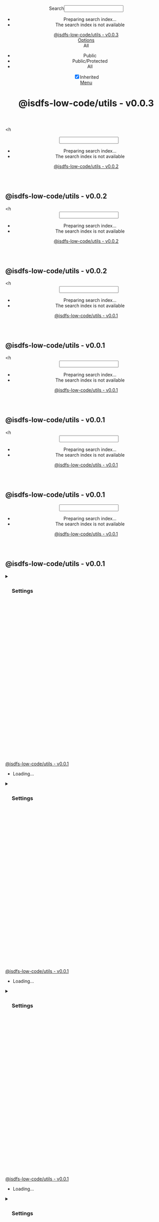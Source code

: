 
<!DOCTYPE html><h
<!DOCTYPE html><html class="default"><head><meta charSet="utf-8"/><meta http-equiv="x-ua-compatible" content="IE=edge"/><title>@isdfs-low-code/utils - v0.0.3</title><meta name="description" content="Documentation for @isdfs-low-code/utils - v0.0.3"/><meta name="viewport" content="width=device-width, initial-scale=1"/><link rel="stylesheet" href="assets/style.css"/><link rel="stylesheet" href="assets/highlight.css"/><script async src="assets/search.js" id="search-script"></script></head><body><script>document.body.classList.add(localStorage.getItem("tsd-theme") || "os")</script><header><div class="tsd-page-toolbar"><div class="container"><div class="table-wrap"><div class="table-cell" id="tsd-search" data-base="."><div class="field"><label for="tsd-search-field" class="tsd-widget search no-caption">Search</label><input type="text" id="tsd-search-field"/></div><ul class="results"><li class="state loading">Preparing search index...</li><li class="state failure">The search index is not available</li></ul><a href="index.html" class="title">@isdfs-low-code/utils - v0.0.3</a></div><div class="table-cell" id="tsd-widgets"><div id="tsd-filter"><a href="#" class="tsd-widget options no-caption" data-toggle="options">Options</a><div class="tsd-filter-group"><div class="tsd-select" id="tsd-filter-visibility"><span class="tsd-select-label">All</span><ul class="tsd-select-list"><li data-value="public">Public</li><li data-value="protected">Public/Protected</li><li data-value="private" class="selected">All</li></ul></div> <input type="checkbox" id="tsd-filter-inherited" checked/><label class="tsd-widget" for="tsd-filter-inherited">Inherited</label></div></div><a href="#" class="tsd-widget menu no-caption" data-toggle="menu">Menu</a></div></div></div></div><div class="tsd-page-title"><div class="container"><h1>@isdfs-low-code/utils - v0.0.3 </h1></div></div></header><div class="container container-main"><div class="row"><div class="col-8 col-content"><div class="tsd-panel tsd-typography"><!DOCTYPE html><p>&lt;h
<!DOCTYPE html><html class="default" lang="en"><head><meta charset="utf-8"/><meta http-equiv="x-ua-compatible" content="IE=edge"/><title>@isdfs-low-code/utils - v0.0.2</title><meta name="description" content="Documentation for @isdfs-low-code/utils"/><meta name="viewport" content="width=device-width, initial-scale=1"/><link rel="stylesheet" href="assets/style.css"/><link rel="stylesheet" href="assets/highlight.css"/><script defer src="assets/main.js"></script><script async src="assets/icons.js" id="tsd-icons-script"></script><script async src="assets/search.js" id="tsd-search-script"></script><script async src="assets/navigation.js" id="tsd-nav-script"></script></head><body><script>document.documentElement.dataset.theme = localStorage.getItem("tsd-theme") || "os";document.body.style.display="none";setTimeout(() => app?app.showPage():document.body.style.removeProperty("display"),500)</script><header class="tsd-page-toolbar"><div class="tsd-toolbar-contents container"><div class="table-cell" id="tsd-search" data-base="."><div class="field"><label for="tsd-search-field" class="tsd-widget tsd-toolbar-icon search no-caption"><svg width="16" height="16" viewBox="0 0 16 16" fill="none"><use href="assets/icons.svg#icon-search"></use></svg></label><input type="text" id="tsd-search-field" aria-label="Search"/></div><div class="field"><div id="tsd-toolbar-links"></div></div><ul class="results"><li class="state loading">Preparing search index...</li><li class="state failure">The search index is not available</li></ul><a href="index.html" class="title">@isdfs-low-code/utils - v0.0.2</a></div><div class="table-cell" id="tsd-widgets"><a href="#" class="tsd-widget tsd-toolbar-icon menu no-caption" data-toggle="menu" aria-label="Menu"><svg width="16" height="16" viewBox="0 0 16 16" fill="none"><use href="assets/icons.svg#icon-menu"></use></svg></a></div></div></header><div class="container container-main"><div class="col-content"><div class="tsd-page-title"><h2>@isdfs-low-code/utils - v0.0.2</h2></div><div class="tsd-panel tsd-typography"><!DOCTYPE html>&lt;h
<!DOCTYPE html><html class="default" lang="en"><head><meta charset="utf-8"/><meta http-equiv="x-ua-compatible" content="IE=edge"/><title>@isdfs-low-code/utils - v0.0.2</title><meta name="description" content="Documentation for @isdfs-low-code/utils"/><meta name="viewport" content="width=device-width, initial-scale=1"/><link rel="stylesheet" href="assets/style.css"/><link rel="stylesheet" href="assets/highlight.css"/><script defer src="assets/main.js"></script><script async src="assets/icons.js" id="tsd-icons-script"></script><script async src="assets/search.js" id="tsd-search-script"></script><script async src="assets/navigation.js" id="tsd-nav-script"></script></head><body><script>document.documentElement.dataset.theme = localStorage.getItem("tsd-theme") || "os";document.body.style.display="none";setTimeout(() => app?app.showPage():document.body.style.removeProperty("display"),500)</script><header class="tsd-page-toolbar"><div class="tsd-toolbar-contents container"><div class="table-cell" id="tsd-search" data-base="."><div class="field"><label for="tsd-search-field" class="tsd-widget tsd-toolbar-icon search no-caption"><svg width="16" height="16" viewBox="0 0 16 16" fill="none"><use href="assets/icons.svg#icon-search"></use></svg></label><input type="text" id="tsd-search-field" aria-label="Search"/></div><div class="field"><div id="tsd-toolbar-links"></div></div><ul class="results"><li class="state loading">Preparing search index...</li><li class="state failure">The search index is not available</li></ul><a href="index.html" class="title">@isdfs-low-code/utils - v0.0.2</a></div><div class="table-cell" id="tsd-widgets"><a href="#" class="tsd-widget tsd-toolbar-icon menu no-caption" data-toggle="menu" aria-label="Menu"><svg width="16" height="16" viewBox="0 0 16 16" fill="none"><use href="assets/icons.svg#icon-menu"></use></svg></a></div></div></header><div class="container container-main"><div class="col-content"><div class="tsd-page-title"><h2>@isdfs-low-code/utils - v0.0.2</h2></div><div class="tsd-panel tsd-typography"><!DOCTYPE html>&lt;h
<!DOCTYPE html><html class="default" lang="en"><head><meta charset="utf-8"/><meta http-equiv="x-ua-compatible" content="IE=edge"/><title>@isdfs-low-code/utils - v0.0.1</title><meta name="description" content="Documentation for @isdfs-low-code/utils"/><meta name="viewport" content="width=device-width, initial-scale=1"/><link rel="stylesheet" href="assets/style.css"/><link rel="stylesheet" href="assets/highlight.css"/><script defer src="assets/main.js"></script><script async src="assets/icons.js" id="tsd-icons-script"></script><script async src="assets/search.js" id="tsd-search-script"></script><script async src="assets/navigation.js" id="tsd-nav-script"></script></head><body><script>document.documentElement.dataset.theme = localStorage.getItem("tsd-theme") || "os";document.body.style.display="none";setTimeout(() => app?app.showPage():document.body.style.removeProperty("display"),500)</script><header class="tsd-page-toolbar"><div class="tsd-toolbar-contents container"><div class="table-cell" id="tsd-search" data-base="."><div class="field"><label for="tsd-search-field" class="tsd-widget tsd-toolbar-icon search no-caption"><svg width="16" height="16" viewBox="0 0 16 16" fill="none"><use href="assets/icons.svg#icon-search"></use></svg></label><input type="text" id="tsd-search-field" aria-label="Search"/></div><div class="field"><div id="tsd-toolbar-links"></div></div><ul class="results"><li class="state loading">Preparing search index...</li><li class="state failure">The search index is not available</li></ul><a href="index.html" class="title">@isdfs-low-code/utils - v0.0.1</a></div><div class="table-cell" id="tsd-widgets"><a href="#" class="tsd-widget tsd-toolbar-icon menu no-caption" data-toggle="menu" aria-label="Menu"><svg width="16" height="16" viewBox="0 0 16 16" fill="none"><use href="assets/icons.svg#icon-menu"></use></svg></a></div></div></header><div class="container container-main"><div class="col-content"><div class="tsd-page-title"><h2>@isdfs-low-code/utils - v0.0.1</h2></div><div class="tsd-panel tsd-typography"><!DOCTYPE html>&lt;h
<!DOCTYPE html><html class="default" lang="en"><head><meta charset="utf-8"/><meta http-equiv="x-ua-compatible" content="IE=edge"/><title>@isdfs-low-code/utils - v0.0.1</title><meta name="description" content="Documentation for @isdfs-low-code/utils"/><meta name="viewport" content="width=device-width, initial-scale=1"/><link rel="stylesheet" href="assets/style.css"/><link rel="stylesheet" href="assets/highlight.css"/><script defer src="assets/main.js"></script><script async src="assets/icons.js" id="tsd-icons-script"></script><script async src="assets/search.js" id="tsd-search-script"></script><script async src="assets/navigation.js" id="tsd-nav-script"></script></head><body><script>document.documentElement.dataset.theme = localStorage.getItem("tsd-theme") || "os";document.body.style.display="none";setTimeout(() => app?app.showPage():document.body.style.removeProperty("display"),500)</script><header class="tsd-page-toolbar"><div class="tsd-toolbar-contents container"><div class="table-cell" id="tsd-search" data-base="."><div class="field"><label for="tsd-search-field" class="tsd-widget tsd-toolbar-icon search no-caption"><svg width="16" height="16" viewBox="0 0 16 16" fill="none"><use href="assets/icons.svg#icon-search"></use></svg></label><input type="text" id="tsd-search-field" aria-label="Search"/></div><div class="field"><div id="tsd-toolbar-links"></div></div><ul class="results"><li class="state loading">Preparing search index...</li><li class="state failure">The search index is not available</li></ul><a href="index.html" class="title">@isdfs-low-code/utils - v0.0.1</a></div><div class="table-cell" id="tsd-widgets"><a href="#" class="tsd-widget tsd-toolbar-icon menu no-caption" data-toggle="menu" aria-label="Menu"><svg width="16" height="16" viewBox="0 0 16 16" fill="none"><use href="assets/icons.svg#icon-menu"></use></svg></a></div></div></header><div class="container container-main"><div class="col-content"><div class="tsd-page-title"><h2>@isdfs-low-code/utils - v0.0.1</h2></div><div class="tsd-panel tsd-typography"><!DOCTYPE html>&lt;h
<!DOCTYPE html><html class="default" lang="en"><head><meta charset="utf-8"/><meta http-equiv="x-ua-compatible" content="IE=edge"/><title>@isdfs-low-code/utils - v0.0.1</title><meta name="description" content="Documentation for @isdfs-low-code/utils"/><meta name="viewport" content="width=device-width, initial-scale=1"/><link rel="stylesheet" href="assets/style.css"/><link rel="stylesheet" href="assets/highlight.css"/><script defer src="assets/main.js"></script><script async src="assets/icons.js" id="tsd-icons-script"></script><script async src="assets/search.js" id="tsd-search-script"></script><script async src="assets/navigation.js" id="tsd-nav-script"></script></head><body><script>document.documentElement.dataset.theme = localStorage.getItem("tsd-theme") || "os";document.body.style.display="none";setTimeout(() => app?app.showPage():document.body.style.removeProperty("display"),500)</script><header class="tsd-page-toolbar"><div class="tsd-toolbar-contents container"><div class="table-cell" id="tsd-search" data-base="."><div class="field"><label for="tsd-search-field" class="tsd-widget tsd-toolbar-icon search no-caption"><svg width="16" height="16" viewBox="0 0 16 16" fill="none"><use href="assets/icons.svg#icon-search"></use></svg></label><input type="text" id="tsd-search-field" aria-label="Search"/></div><div class="field"><div id="tsd-toolbar-links"></div></div><ul class="results"><li class="state loading">Preparing search index...</li><li class="state failure">The search index is not available</li></ul><a href="index.html" class="title">@isdfs-low-code/utils - v0.0.1</a></div><div class="table-cell" id="tsd-widgets"><a href="#" class="tsd-widget tsd-toolbar-icon menu no-caption" data-toggle="menu" aria-label="Menu"><svg width="16" height="16" viewBox="0 0 16 16" fill="none"><use href="assets/icons.svg#icon-menu"></use></svg></a></div></div></header><div class="container container-main"><div class="col-content"><div class="tsd-page-title"><h2>@isdfs-low-code/utils - v0.0.1</h2></div><div class="tsd-panel tsd-typography"><!DOCTYPE html><html class="default" lang="en"><head><meta charset="utf-8"/><meta http-equiv="x-ua-compatible" content="IE=edge"/><title>@isdfs-low-code/utils - v0.0.1</title><meta name="description" content="Documentation for @isdfs-low-code/utils"/><meta name="viewport" content="width=device-width, initial-scale=1"/><link rel="stylesheet" href="assets/style.css"/><link rel="stylesheet" href="assets/highlight.css"/><script defer src="assets/main.js"></script><script async src="assets/icons.js" id="tsd-icons-script"></script><script async src="assets/search.js" id="tsd-search-script"></script><script async src="assets/navigation.js" id="tsd-nav-script"></script></head><body><script>document.documentElement.dataset.theme = localStorage.getItem("tsd-theme") || "os";document.body.style.display="none";setTimeout(() => app?app.showPage():document.body.style.removeProperty("display"),500)</script><header class="tsd-page-toolbar"><div class="tsd-toolbar-contents container"><div class="table-cell" id="tsd-search" data-base="."><div class="field"><label for="tsd-search-field" class="tsd-widget tsd-toolbar-icon search no-caption"><svg width="16" height="16" viewBox="0 0 16 16" fill="none"><use href="assets/icons.svg#icon-search"></use></svg></label><input type="text" id="tsd-search-field" aria-label="Search"/></div><div class="field"><div id="tsd-toolbar-links"></div></div><ul class="results"><li class="state loading">Preparing search index...</li><li class="state failure">The search index is not available</li></ul><a href="index.html" class="title">@isdfs-low-code/utils - v0.0.1</a></div><div class="table-cell" id="tsd-widgets"><a href="#" class="tsd-widget tsd-toolbar-icon menu no-caption" data-toggle="menu" aria-label="Menu"><svg width="16" height="16" viewBox="0 0 16 16" fill="none"><use href="assets/icons.svg#icon-menu"></use></svg></a></div></div></header><div class="container container-main"><div class="col-content"><div class="tsd-page-title"><h2>@isdfs-low-code/utils - v0.0.1</h2></div><div class="tsd-panel tsd-typography"></div></div><div class="col-sidebar"><div class="page-menu"><div class="tsd-navigation settings"><details class="tsd-accordion"><summary class="tsd-accordion-summary"><h3><svg width="20" height="20" viewBox="0 0 24 24" fill="none"><use href="assets/icons.svg#icon-chevronDown"></use></svg>Settings</h3></summary><div class="tsd-accordion-details"><div class="tsd-filter-visibility"><span class="settings-label">Member Visibility</span><ul id="tsd-filter-options"><li class="tsd-filter-item"><label class="tsd-filter-input"><input type="checkbox" id="tsd-filter-inherited" name="inherited" checked/><svg width="32" height="32" viewBox="0 0 32 32" aria-hidden="true"><rect class="tsd-checkbox-background" width="30" height="30" x="1" y="1" rx="6" fill="none"></rect><path class="tsd-checkbox-checkmark" d="M8.35422 16.8214L13.2143 21.75L24.6458 10.25" stroke="none" stroke-width="3.5" stroke-linejoin="round" fill="none"></path></svg><span>Inherited</span></label></li></ul></div><div class="tsd-theme-toggle"><label class="settings-label" for="tsd-theme">Theme</label><select id="tsd-theme"><option value="os">OS</option><option value="light">Light</option><option value="dark">Dark</option></select></div></div></details></div></div><div class="site-menu"><nav class="tsd-navigation"><a href="modules.html" class="current"><svg class="tsd-kind-icon" viewBox="0 0 24 24"><use href="assets/icons.svg#icon-1"></use></svg><span>@isdfs-low-code/utils - v0.0.1</span></a><ul class="tsd-small-nested-navigation" id="tsd-nav-container" data-base="."><li>Loading...</li></ul></nav></div></div></div><footer></footer><div class="overlay"></div></body></html></div></div><div class="col-sidebar"><div class="page-menu"><div class="tsd-navigation settings"><details class="tsd-accordion"><summary class="tsd-accordion-summary"><h3><svg width="20" height="20" viewBox="0 0 24 24" fill="none"><use href="assets/icons.svg#icon-chevronDown"></use></svg>Settings</h3></summary><div class="tsd-accordion-details"><div class="tsd-filter-visibility"><span class="settings-label">Member Visibility</span><ul id="tsd-filter-options"><li class="tsd-filter-item"><label class="tsd-filter-input"><input type="checkbox" id="tsd-filter-inherited" name="inherited" checked/><svg width="32" height="32" viewBox="0 0 32 32" aria-hidden="true"><rect class="tsd-checkbox-background" width="30" height="30" x="1" y="1" rx="6" fill="none"></rect><path class="tsd-checkbox-checkmark" d="M8.35422 16.8214L13.2143 21.75L24.6458 10.25" stroke="none" stroke-width="3.5" stroke-linejoin="round" fill="none"></path></svg><span>Inherited</span></label></li></ul></div><div class="tsd-theme-toggle"><label class="settings-label" for="tsd-theme">Theme</label><select id="tsd-theme"><option value="os">OS</option><option value="light">Light</option><option value="dark">Dark</option></select></div></div></details></div></div><div class="site-menu"><nav class="tsd-navigation"><a href="modules.html" class="current"><svg class="tsd-kind-icon" viewBox="0 0 24 24"><use href="assets/icons.svg#icon-1"></use></svg><span>@isdfs-low-code/utils - v0.0.1</span></a><ul class="tsd-small-nested-navigation" id="tsd-nav-container" data-base="."><li>Loading...</li></ul></nav></div></div></div><footer></footer><div class="overlay"></div></body></html></div></div><div class="col-sidebar"><div class="page-menu"><div class="tsd-navigation settings"><details class="tsd-accordion"><summary class="tsd-accordion-summary"><h3><svg width="20" height="20" viewBox="0 0 24 24" fill="none"><use href="assets/icons.svg#icon-chevronDown"></use></svg>Settings</h3></summary><div class="tsd-accordion-details"><div class="tsd-filter-visibility"><span class="settings-label">Member Visibility</span><ul id="tsd-filter-options"><li class="tsd-filter-item"><label class="tsd-filter-input"><input type="checkbox" id="tsd-filter-inherited" name="inherited" checked/><svg width="32" height="32" viewBox="0 0 32 32" aria-hidden="true"><rect class="tsd-checkbox-background" width="30" height="30" x="1" y="1" rx="6" fill="none"></rect><path class="tsd-checkbox-checkmark" d="M8.35422 16.8214L13.2143 21.75L24.6458 10.25" stroke="none" stroke-width="3.5" stroke-linejoin="round" fill="none"></path></svg><span>Inherited</span></label></li></ul></div><div class="tsd-theme-toggle"><label class="settings-label" for="tsd-theme">Theme</label><select id="tsd-theme"><option value="os">OS</option><option value="light">Light</option><option value="dark">Dark</option></select></div></div></details></div></div><div class="site-menu"><nav class="tsd-navigation"><a href="modules.html" class="current"><svg class="tsd-kind-icon" viewBox="0 0 24 24"><use href="assets/icons.svg#icon-1"></use></svg><span>@isdfs-low-code/utils - v0.0.1</span></a><ul class="tsd-small-nested-navigation" id="tsd-nav-container" data-base="."><li>Loading...</li></ul></nav></div></div></div><footer></footer><div class="overlay"></div></body></html></div></div><div class="col-sidebar"><div class="page-menu"><div class="tsd-navigation settings"><details class="tsd-accordion"><summary class="tsd-accordion-summary"><h3><svg width="20" height="20" viewBox="0 0 24 24" fill="none"><use href="assets/icons.svg#icon-chevronDown"></use></svg>Settings</h3></summary><div class="tsd-accordion-details"><div class="tsd-filter-visibility"><span class="settings-label">Member Visibility</span><ul id="tsd-filter-options"><li class="tsd-filter-item"><label class="tsd-filter-input"><input type="checkbox" id="tsd-filter-inherited" name="inherited" checked/><svg width="32" height="32" viewBox="0 0 32 32" aria-hidden="true"><rect class="tsd-checkbox-background" width="30" height="30" x="1" y="1" rx="6" fill="none"></rect><path class="tsd-checkbox-checkmark" d="M8.35422 16.8214L13.2143 21.75L24.6458 10.25" stroke="none" stroke-width="3.5" stroke-linejoin="round" fill="none"></path></svg><span>Inherited</span></label></li></ul></div><div class="tsd-theme-toggle"><label class="settings-label" for="tsd-theme">Theme</label><select id="tsd-theme"><option value="os">OS</option><option value="light">Light</option><option value="dark">Dark</option></select></div></div></details></div></div><div class="site-menu"><nav class="tsd-navigation"><a href="modules.html" class="current"><svg class="tsd-kind-icon" viewBox="0 0 24 24"><use href="assets/icons.svg#icon-1"></use></svg><span>@isdfs-low-code/utils - v0.0.1</span></a><ul class="tsd-small-nested-navigation" id="tsd-nav-container" data-base="."><li>Loading...</li></ul></nav></div></div></div><footer></footer><div class="overlay"></div></body></html></div></div><div class="col-sidebar"><div class="page-menu"><div class="tsd-navigation settings"><details class="tsd-accordion"><summary class="tsd-accordion-summary"><h3><svg width="20" height="20" viewBox="0 0 24 24" fill="none"><use href="assets/icons.svg#icon-chevronDown"></use></svg>Settings</h3></summary><div class="tsd-accordion-details"><div class="tsd-filter-visibility"><span class="settings-label">Member Visibility</span><ul id="tsd-filter-options"><li class="tsd-filter-item"><label class="tsd-filter-input"><input type="checkbox" id="tsd-filter-inherited" name="inherited" checked/><svg width="32" height="32" viewBox="0 0 32 32" aria-hidden="true"><rect class="tsd-checkbox-background" width="30" height="30" x="1" y="1" rx="6" fill="none"></rect><path class="tsd-checkbox-checkmark" d="M8.35422 16.8214L13.2143 21.75L24.6458 10.25" stroke="none" stroke-width="3.5" stroke-linejoin="round" fill="none"></path></svg><span>Inherited</span></label></li></ul></div><div class="tsd-theme-toggle"><label class="settings-label" for="tsd-theme">Theme</label><select id="tsd-theme"><option value="os">OS</option><option value="light">Light</option><option value="dark">Dark</option></select></div></div></details></div></div><div class="site-menu"><nav class="tsd-navigation"><a href="modules.html" class="current"><svg class="tsd-kind-icon" viewBox="0 0 24 24"><use href="assets/icons.svg#icon-1"></use></svg><span>@isdfs-low-code/utils - v0.0.2</span></a><ul class="tsd-small-nested-navigation" id="tsd-nav-container" data-base="."><li>Loading...</li></ul></nav></div></div></div><footer></footer><div class="overlay"></div></body></html></div></div><div class="col-sidebar"><div class="page-menu"><div class="tsd-navigation settings"><details class="tsd-accordion"><summary class="tsd-accordion-summary"><h3><svg width="20" height="20" viewBox="0 0 24 24" fill="none"><use href="assets/icons.svg#icon-chevronDown"></use></svg>Settings</h3></summary><div class="tsd-accordion-details"><div class="tsd-filter-visibility"><span class="settings-label">Member Visibility</span><ul id="tsd-filter-options"><li class="tsd-filter-item"><label class="tsd-filter-input"><input type="checkbox" id="tsd-filter-inherited" name="inherited" checked/><svg width="32" height="32" viewBox="0 0 32 32" aria-hidden="true"><rect class="tsd-checkbox-background" width="30" height="30" x="1" y="1" rx="6" fill="none"></rect><path class="tsd-checkbox-checkmark" d="M8.35422 16.8214L13.2143 21.75L24.6458 10.25" stroke="none" stroke-width="3.5" stroke-linejoin="round" fill="none"></path></svg><span>Inherited</span></label></li></ul></div><div class="tsd-theme-toggle"><label class="settings-label" for="tsd-theme">Theme</label><select id="tsd-theme"><option value="os">OS</option><option value="light">Light</option><option value="dark">Dark</option></select></div></div></details></div></div><div class="site-menu"><nav class="tsd-navigation"><a href="modules.html" class="current"><svg class="tsd-kind-icon" viewBox="0 0 24 24"><use href="assets/icons.svg#icon-1"></use></svg><span>@isdfs-low-code/utils - v0.0.2</span></a><ul class="tsd-small-nested-navigation" id="tsd-nav-container" data-base="."><li>Loading...</li></ul></nav></div></div></div><footer></footer><div class="overlay"></div></body></html></p>
</div></div><div class="col-4 col-menu menu-sticky-wrap menu-highlight"><nav class="tsd-navigation primary"><ul><li class="current"><a href="modules.html">Exports</a></li></ul></nav><nav class="tsd-navigation secondary menu-sticky"><ul><li class="tsd-kind-function"><a href="modules.html#accessControl" class="tsd-kind-icon">access<wbr/>Control</a></li><li class="tsd-kind-function"><a href="modules.html#addDays" class="tsd-kind-icon">add<wbr/>Days</a></li><li class="tsd-kind-function tsd-has-type-parameter"><a href="modules.html#advancedStrategy" class="tsd-kind-icon">advanced<wbr/>Strategy</a></li><li class="tsd-kind-function tsd-has-type-parameter"><a href="modules.html#aggregateBy" class="tsd-kind-icon">aggregate<wbr/>By</a></li><li class="tsd-kind-function"><a href="modules.html#animateElement" class="tsd-kind-icon">animate<wbr/>Element</a></li><li class="tsd-kind-function"><a href="modules.html#animateScrollTo" class="tsd-kind-icon">animate<wbr/>Scroll<wbr/>To</a></li><li class="tsd-kind-function"><a href="modules.html#applyWatermark" class="tsd-kind-icon">apply<wbr/>Watermark</a></li><li class="tsd-kind-function"><a href="modules.html#base64ToBlob" class="tsd-kind-icon">base64<wbr/>To<wbr/>Blob</a></li><li class="tsd-kind-function"><a href="modules.html#base64ToFile" class="tsd-kind-icon">base64<wbr/>To<wbr/>File</a></li><li class="tsd-kind-function"><a href="modules.html#base64ToImageFile" class="tsd-kind-icon">base64<wbr/>To<wbr/>Image<wbr/>File</a></li><li class="tsd-kind-function tsd-has-type-parameter"><a href="modules.html#batchRequest" class="tsd-kind-icon">batch<wbr/>Request</a></li><li class="tsd-kind-function"><a href="modules.html#blobToBase64" class="tsd-kind-icon">blob<wbr/>To<wbr/>Base64</a></li><li class="tsd-kind-function"><a href="modules.html#blobToFile" class="tsd-kind-icon">blob<wbr/>To<wbr/>File</a></li><li class="tsd-kind-function tsd-has-type-parameter"><a href="modules.html#cacheWithTTL" class="tsd-kind-icon">cache<wbr/>WithTTL</a></li><li class="tsd-kind-function"><a href="modules.html#camelCaseToSnakeCase" class="tsd-kind-icon">camel<wbr/>Case<wbr/>To<wbr/>Snake<wbr/>Case</a></li><li class="tsd-kind-function"><a href="modules.html#capitalize" class="tsd-kind-icon">capitalize</a></li><li class="tsd-kind-function tsd-has-type-parameter"><a href="modules.html#chunk" class="tsd-kind-icon">chunk</a></li><li class="tsd-kind-function"><a href="modules.html#clamp" class="tsd-kind-icon">clamp</a></li><li class="tsd-kind-function"><a href="modules.html#compressImage" class="tsd-kind-icon">compress<wbr/>Image</a></li><li class="tsd-kind-function"><a href="modules.html#copyToClipboard" class="tsd-kind-icon">copy<wbr/>To<wbr/>Clipboard</a></li><li class="tsd-kind-function"><a href="modules.html#createBreakpoints" class="tsd-kind-icon">create<wbr/>Breakpoints</a></li><li class="tsd-kind-function tsd-has-type-parameter"><a href="modules.html#createConfigManager" class="tsd-kind-icon">create<wbr/>Config<wbr/>Manager</a></li><li class="tsd-kind-function tsd-has-type-parameter"><a href="modules.html#createEventBus" class="tsd-kind-icon">create<wbr/>Event<wbr/>Bus</a></li><li class="tsd-kind-function tsd-has-type-parameter"><a href="modules.html#createEventReplayer" class="tsd-kind-icon">create<wbr/>Event<wbr/>Replayer</a></li><li class="tsd-kind-function"><a href="modules.html#createI18n" class="tsd-kind-icon">create<wbr/>I18n</a></li><li class="tsd-kind-function tsd-has-type-parameter"><a href="modules.html#createLocaleManager" class="tsd-kind-icon">create<wbr/>Locale<wbr/>Manager</a></li><li class="tsd-kind-function"><a href="modules.html#createLogger" class="tsd-kind-icon">create<wbr/>Logger</a></li><li class="tsd-kind-function"><a href="modules.html#createServiceContainer" class="tsd-kind-icon">create<wbr/>Service<wbr/>Container</a></li><li class="tsd-kind-function tsd-has-type-parameter"><a href="modules.html#createSnapshotManager" class="tsd-kind-icon">create<wbr/>Snapshot<wbr/>Manager</a></li><li class="tsd-kind-function tsd-has-type-parameter"><a href="modules.html#createStore" class="tsd-kind-icon">create<wbr/>Store</a></li><li class="tsd-kind-function"><a href="modules.html#createWebSocket" class="tsd-kind-icon">create<wbr/>Web<wbr/>Socket</a></li><li class="tsd-kind-function"><a href="modules.html#cropImage" class="tsd-kind-icon">crop<wbr/>Image</a></li><li class="tsd-kind-function tsd-has-type-parameter"><a href="modules.html#crossPlatformStorage" class="tsd-kind-icon">cross<wbr/>Platform<wbr/>Storage</a></li><li class="tsd-kind-function tsd-has-type-parameter"><a href="modules.html#dataSynchronizer" class="tsd-kind-icon">data<wbr/>Synchronizer</a></li><li class="tsd-kind-function"><a href="modules.html#debounce" class="tsd-kind-icon">debounce</a></li><li class="tsd-kind-function"><a href="modules.html#debounceEvent" class="tsd-kind-icon">debounce<wbr/>Event</a></li><li class="tsd-kind-function"><a href="modules.html#debouncePromises" class="tsd-kind-icon">debounce<wbr/>Promises</a></li><li class="tsd-kind-function"><a href="modules.html#decrypt" class="tsd-kind-icon">decrypt</a></li><li class="tsd-kind-function tsd-has-type-parameter"><a href="modules.html#deepClone" class="tsd-kind-icon">deep<wbr/>Clone</a></li><li class="tsd-kind-function tsd-has-type-parameter"><a href="modules.html#deepClone2" class="tsd-kind-icon">deep<wbr/>Clone2</a></li><li class="tsd-kind-function tsd-has-type-parameter"><a href="modules.html#deepFreeze" class="tsd-kind-icon">deep<wbr/>Freeze</a></li><li class="tsd-kind-function tsd-has-type-parameter"><a href="modules.html#deepMerge" class="tsd-kind-icon">deep<wbr/>Merge</a></li><li class="tsd-kind-function tsd-has-type-parameter"><a href="modules.html#deepMergeWithRules" class="tsd-kind-icon">deep<wbr/>Merge<wbr/>With<wbr/>Rules</a></li><li class="tsd-kind-function"><a href="modules.html#delegate" class="tsd-kind-icon">delegate</a></li><li class="tsd-kind-function tsd-has-type-parameter"><a href="modules.html#dependencyInjector" class="tsd-kind-icon">dependency<wbr/>Injector</a></li><li class="tsd-kind-function"><a href="modules.html#detectBrowser" class="tsd-kind-icon">detect<wbr/>Browser</a></li><li class="tsd-kind-function"><a href="modules.html#detectDevice" class="tsd-kind-icon">detect<wbr/>Device</a></li><li class="tsd-kind-function"><a href="modules.html#downloadImage" class="tsd-kind-icon">download<wbr/>Image</a></li><li class="tsd-kind-function tsd-has-type-parameter"><a href="modules.html#dynamicFormValidator" class="tsd-kind-icon">dynamic<wbr/>Form<wbr/>Validator</a></li><li class="tsd-kind-function"><a href="modules.html#encrypt" class="tsd-kind-icon">encrypt</a></li><li class="tsd-kind-function"><a href="modules.html#fadeIn" class="tsd-kind-icon">fade<wbr/>In</a></li><li class="tsd-kind-function"><a href="modules.html#fadeOut" class="tsd-kind-icon">fade<wbr/>Out</a></li><li class="tsd-kind-function"><a href="modules.html#fetchWithTimeout" class="tsd-kind-icon">fetch<wbr/>With<wbr/>Timeout</a></li><li class="tsd-kind-function"><a href="modules.html#fileToBase64" class="tsd-kind-icon">file<wbr/>To<wbr/>Base64</a></li><li class="tsd-kind-function"><a href="modules.html#fileToBlob" class="tsd-kind-icon">file<wbr/>To<wbr/>Blob</a></li><li class="tsd-kind-function tsd-has-type-parameter"><a href="modules.html#finiteStateMachine" class="tsd-kind-icon">finite<wbr/>State<wbr/>Machine</a></li><li class="tsd-kind-function tsd-has-type-parameter"><a href="modules.html#flatten" class="tsd-kind-icon">flatten</a></li><li class="tsd-kind-function"><a href="modules.html#flipImage" class="tsd-kind-icon">flip<wbr/>Image</a></li><li class="tsd-kind-function"><a href="modules.html#formatDate" class="tsd-kind-icon">format<wbr/>Date</a></li><li class="tsd-kind-function tsd-has-type-parameter"><a href="modules.html#generateDynamicForm" class="tsd-kind-icon">generate<wbr/>Dynamic<wbr/>Form</a></li><li class="tsd-kind-function"><a href="modules.html#generateSecureToken" class="tsd-kind-icon">generate<wbr/>Secure<wbr/>Token</a></li><li class="tsd-kind-function"><a href="modules.html#getElementOffset" class="tsd-kind-icon">get<wbr/>Element<wbr/>Offset</a></li><li class="tsd-kind-function"><a href="modules.html#getQueryParam" class="tsd-kind-icon">get<wbr/>Query<wbr/>Param</a></li><li class="tsd-kind-function tsd-has-type-parameter"><a href="modules.html#groupBy" class="tsd-kind-icon">group<wbr/>By</a></li><li class="tsd-kind-function"><a href="modules.html#httpGet" class="tsd-kind-icon">http<wbr/>Get</a></li><li class="tsd-kind-function"><a href="modules.html#httpPost" class="tsd-kind-icon">http<wbr/>Post</a></li><li class="tsd-kind-function"><a href="modules.html#httpRequest" class="tsd-kind-icon">http<wbr/>Request</a></li><li class="tsd-kind-function"><a href="modules.html#imageToBase64" class="tsd-kind-icon">image<wbr/>To<wbr/>Base64</a></li><li class="tsd-kind-function"><a href="modules.html#isEmail" class="tsd-kind-icon">is<wbr/>Email</a></li><li class="tsd-kind-function"><a href="modules.html#isEmpty" class="tsd-kind-icon">is<wbr/>Empty</a></li><li class="tsd-kind-function"><a href="modules.html#isEmptyObject" class="tsd-kind-icon">is<wbr/>Empty<wbr/>Object</a></li><li class="tsd-kind-function"><a href="modules.html#isNumber" class="tsd-kind-icon">is<wbr/>Number</a></li><li class="tsd-kind-function"><a href="modules.html#isObject" class="tsd-kind-icon">is<wbr/>Object</a></li><li class="tsd-kind-function"><a href="modules.html#isPhoneNumber" class="tsd-kind-icon">is<wbr/>Phone<wbr/>Number</a></li><li class="tsd-kind-function"><a href="modules.html#isURL" class="tsd-kind-icon">isURL</a></li><li class="tsd-kind-function"><a href="modules.html#kebabCase" class="tsd-kind-icon">kebab<wbr/>Case</a></li><li class="tsd-kind-function tsd-has-type-parameter"><a href="modules.html#lruCache" class="tsd-kind-icon">lru<wbr/>Cache</a></li><li class="tsd-kind-function"><a href="modules.html#memoize" class="tsd-kind-icon">memoize</a></li><li class="tsd-kind-function tsd-has-type-parameter"><a href="modules.html#merge" class="tsd-kind-icon">merge</a></li><li class="tsd-kind-function tsd-has-type-parameter"><a href="modules.html#mergeAndDeduplicate" class="tsd-kind-icon">merge<wbr/>And<wbr/>Deduplicate</a></li><li class="tsd-kind-function tsd-has-type-parameter"><a href="modules.html#observableStream" class="tsd-kind-icon">observable<wbr/>Stream</a></li><li class="tsd-kind-function tsd-has-type-parameter"><a href="modules.html#once" class="tsd-kind-icon">once</a></li><li class="tsd-kind-function tsd-has-type-parameter"><a href="modules.html#paginate" class="tsd-kind-icon">paginate</a></li><li class="tsd-kind-function tsd-has-type-parameter"><a href="modules.html#parallelLimit" class="tsd-kind-icon">parallel<wbr/>Limit</a></li><li class="tsd-kind-function tsd-has-type-parameter"><a href="modules.html#pipe" class="tsd-kind-icon">pipe</a></li><li class="tsd-kind-function"><a href="modules.html#policyEvaluator" class="tsd-kind-icon">policy<wbr/>Evaluator</a></li><li class="tsd-kind-function tsd-has-type-parameter"><a href="modules.html#priorityQueue" class="tsd-kind-icon">priority<wbr/>Queue</a></li><li class="tsd-kind-function tsd-has-type-parameter"><a href="modules.html#priorityTaskQueue" class="tsd-kind-icon">priority<wbr/>Task<wbr/>Queue</a></li><li class="tsd-kind-function"><a href="modules.html#readCSVFile" class="tsd-kind-icon">readCSVFile</a></li><li class="tsd-kind-function"><a href="modules.html#readFile" class="tsd-kind-icon">read<wbr/>File</a></li><li class="tsd-kind-function"><a href="modules.html#readFileAsText" class="tsd-kind-icon">read<wbr/>File<wbr/>As<wbr/>Text</a></li><li class="tsd-kind-function"><a href="modules.html#resizeImage" class="tsd-kind-icon">resize<wbr/>Image</a></li><li class="tsd-kind-function tsd-has-type-parameter"><a href="modules.html#retry" class="tsd-kind-icon">retry</a></li><li class="tsd-kind-function"><a href="modules.html#retryFetch" class="tsd-kind-icon">retry<wbr/>Fetch</a></li><li class="tsd-kind-function"><a href="modules.html#reverseString" class="tsd-kind-icon">reverse<wbr/>String</a></li><li class="tsd-kind-function tsd-has-type-parameter"><a href="modules.html#roleBasedAccessControl" class="tsd-kind-icon">role<wbr/>Based<wbr/>Access<wbr/>Control</a></li><li class="tsd-kind-function"><a href="modules.html#rotateImage" class="tsd-kind-icon">rotate<wbr/>Image</a></li><li class="tsd-kind-function"><a href="modules.html#saveFile" class="tsd-kind-icon">save<wbr/>File</a></li><li class="tsd-kind-function"><a href="modules.html#scrollToElement" class="tsd-kind-icon">scroll<wbr/>To<wbr/>Element</a></li><li class="tsd-kind-function"><a href="modules.html#sequencer" class="tsd-kind-icon">sequencer</a></li><li class="tsd-kind-function tsd-has-type-parameter"><a href="modules.html#shuffle" class="tsd-kind-icon">shuffle</a></li><li class="tsd-kind-function tsd-has-type-parameter"><a href="modules.html#sortByKey" class="tsd-kind-icon">sort<wbr/>By<wbr/>Key</a></li><li class="tsd-kind-function"><a href="modules.html#staggeredSequencer" class="tsd-kind-icon">staggered<wbr/>Sequencer</a></li><li class="tsd-kind-function tsd-has-type-parameter"><a href="modules.html#strategy" class="tsd-kind-icon">strategy</a></li><li class="tsd-kind-function"><a href="modules.html#taskScheduler" class="tsd-kind-icon">task<wbr/>Scheduler</a></li><li class="tsd-kind-function"><a href="modules.html#throttle" class="tsd-kind-icon">throttle</a></li><li class="tsd-kind-function"><a href="modules.html#toggleClass" class="tsd-kind-icon">toggle<wbr/>Class</a></li><li class="tsd-kind-function tsd-has-type-parameter"><a href="modules.html#transformTree" class="tsd-kind-icon">transform<wbr/>Tree</a></li><li class="tsd-kind-function"><a href="modules.html#truncate" class="tsd-kind-icon">truncate</a></li><li class="tsd-kind-function tsd-has-type-parameter"><a href="modules.html#unique" class="tsd-kind-icon">unique</a></li><li class="tsd-kind-function"><a href="modules.html#uploadImage" class="tsd-kind-icon">upload<wbr/>Image</a></li><li class="tsd-kind-function"><a href="modules.html#uuid" class="tsd-kind-icon">uuid</a></li><li class="tsd-kind-function tsd-has-type-parameter"><a href="modules.html#validateForm" class="tsd-kind-icon">validate<wbr/>Form</a></li><li class="tsd-kind-function"><a href="modules.html#validateForm2" class="tsd-kind-icon">validate<wbr/>Form2</a></li><li class="tsd-kind-function"><a href="modules.html#validatePassword" class="tsd-kind-icon">validate<wbr/>Password</a></li><li class="tsd-kind-function"><a href="modules.html#virtualFileSystem" class="tsd-kind-icon">virtual<wbr/>File<wbr/>System</a></li><li class="tsd-kind-function"><a href="modules.html#workerManager" class="tsd-kind-icon">worker<wbr/>Manager</a></li></ul></nav></div></div></div><footer class=""><div class="container"><h2>Settings</h2><p>Theme <select id="theme"><option value="os">OS</option><option value="light">Light</option><option value="dark">Dark</option></select></p></div></footer><div class="overlay"></div><script src="assets/main.js"></script></body></html>

